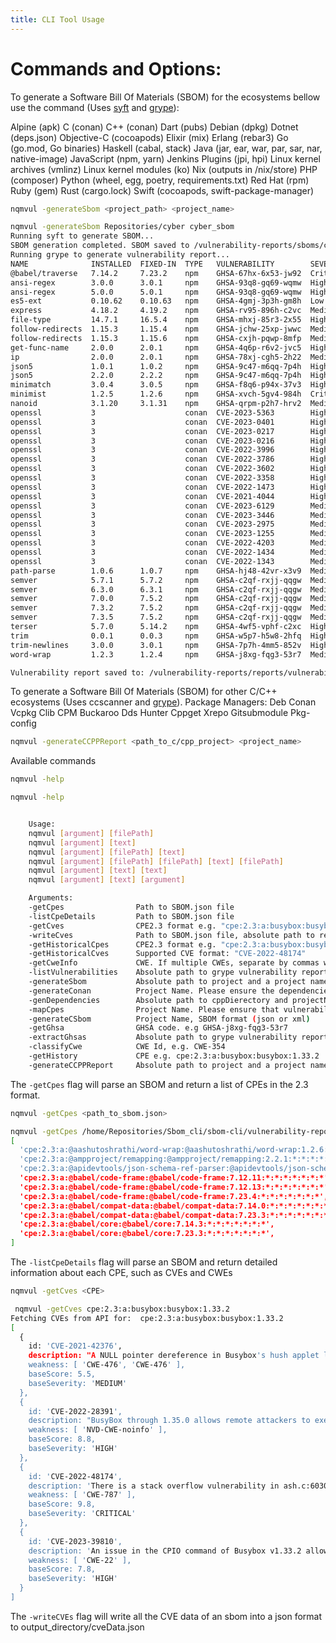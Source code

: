 ```yaml
---
title: CLI Tool Usage
---
```


# Commands and Options:

To generate a Software Bill Of Materials (SBOM) for the ecosystems bellow use the command (Uses [syft](https://github.com/anchore/syft) and [grype](https://github.com/anchore/grype)):

Alpine (apk)
C (conan)
C++ (conan)
Dart (pubs)
Debian (dpkg)
Dotnet (deps.json)
Objective-C (cocoapods)
Elixir (mix)
Erlang (rebar3)
Go (go.mod, Go binaries)
Haskell (cabal, stack)
Java (jar, ear, war, par, sar, nar, native-image)
JavaScript (npm, yarn)
Jenkins Plugins (jpi, hpi)
Linux kernel archives (vmlinz)
Linux kernel modules (ko)
Nix (outputs in /nix/store)
PHP (composer)
Python (wheel, egg, poetry, requirements.txt)
Red Hat (rpm)
Ruby (gem)
Rust (cargo.lock)
Swift (cocoapods, swift-package-manager)

```sh
nqmvul -generateSbom <project_path> <project_name>
```

```sh 
nqmvul -generateSbom Repositories/cyber cyber_sbom
Running syft to generate SBOM...
SBOM generation completed. SBOM saved to /vulnerability-reports/sboms/cyber_sbom.json
Running grype to generate vulnerability report...
NAME              INSTALLED  FIXED-IN  TYPE   VULNERABILITY        SEVERITY 
@babel/traverse   7.14.2     7.23.2    npm    GHSA-67hx-6x53-jw92  Critical  
ansi-regex        3.0.0      3.0.1     npm    GHSA-93q8-gq69-wqmw  High      
ansi-regex        5.0.0      5.0.1     npm    GHSA-93q8-gq69-wqmw  High      
es5-ext           0.10.62    0.10.63   npm    GHSA-4gmj-3p3h-gm8h  Low       
express           4.18.2     4.19.2    npm    GHSA-rv95-896h-c2vc  Medium    
file-type         14.7.1     16.5.4    npm    GHSA-mhxj-85r3-2x55  High      
follow-redirects  1.15.3     1.15.4    npm    GHSA-jchw-25xp-jwwc  Medium    
follow-redirects  1.15.3     1.15.6    npm    GHSA-cxjh-pqwp-8mfp  Medium    
get-func-name     2.0.0      2.0.1     npm    GHSA-4q6p-r6v2-jvc5  High      
ip                2.0.0      2.0.1     npm    GHSA-78xj-cgh5-2h22  Medium    
json5             1.0.1      1.0.2     npm    GHSA-9c47-m6qq-7p4h  High      
json5             2.2.0      2.2.2     npm    GHSA-9c47-m6qq-7p4h  High      
minimatch         3.0.4      3.0.5     npm    GHSA-f8q6-p94x-37v3  High      
minimist          1.2.5      1.2.6     npm    GHSA-xvch-5gv4-984h  Critical  
nanoid            3.1.20     3.1.31    npm    GHSA-qrpm-p2h7-hrv2  Medium    
openssl           3                    conan  CVE-2023-5363        High      
openssl           3                    conan  CVE-2023-0401        High      
openssl           3                    conan  CVE-2023-0217        High      
openssl           3                    conan  CVE-2023-0216        High      
openssl           3                    conan  CVE-2022-3996        High      
openssl           3                    conan  CVE-2022-3786        High      
openssl           3                    conan  CVE-2022-3602        High      
openssl           3                    conan  CVE-2022-3358        High      
openssl           3                    conan  CVE-2022-1473        High      
openssl           3                    conan  CVE-2021-4044        High      
openssl           3                    conan  CVE-2023-6129        Medium    
openssl           3                    conan  CVE-2023-3446        Medium    
openssl           3                    conan  CVE-2023-2975        Medium    
openssl           3                    conan  CVE-2023-1255        Medium    
openssl           3                    conan  CVE-2022-4203        Medium    
openssl           3                    conan  CVE-2022-1434        Medium    
openssl           3                    conan  CVE-2022-1343        Medium    
path-parse        1.0.6      1.0.7     npm    GHSA-hj48-42vr-x3v9  Medium    
semver            5.7.1      5.7.2     npm    GHSA-c2qf-rxjj-qqgw  Medium    
semver            6.3.0      6.3.1     npm    GHSA-c2qf-rxjj-qqgw  Medium    
semver            7.0.0      7.5.2     npm    GHSA-c2qf-rxjj-qqgw  Medium    
semver            7.3.2      7.5.2     npm    GHSA-c2qf-rxjj-qqgw  Medium    
semver            7.3.5      7.5.2     npm    GHSA-c2qf-rxjj-qqgw  Medium    
terser            5.7.0      5.14.2    npm    GHSA-4wf5-vphf-c2xc  High      
trim              0.0.1      0.0.3     npm    GHSA-w5p7-h5w8-2hfq  High      
trim-newlines     3.0.0      3.0.1     npm    GHSA-7p7h-4mm5-852v  High      
word-wrap         1.2.3      1.2.4     npm    GHSA-j8xg-fqg3-53r7  Medium

Vulnerability report saved to: /vulnerability-reports/reports/vulnerability_report_cyber_sbom
```
To generate a Software Bill Of Materials (SBOM) for other C/C++ ecosystems (Uses ccscanner and [grype](https://github.com/anchore/grype)).
Package Managers:
Deb
Conan
Vcpkg
Clib
CPM
Buckaroo
Dds
Hunter
Cppget
Xrepo
Gitsubmodule
Pkg-config

```sh
nqmvul -generateCCPPReport <path_to_c/cpp_project> <project_name>
```

Available commands
```sh
nqmvul -help
```
```sh
nqmvul -help


    Usage:
    nqmvul [argument] [filePath]
    nqmvul [argument] [text]
    nqmvul [argument] [filePath] [text]
    nqmvul [argument] [filePath] [filePath] [text] [filePath]
    nqmvul [argument] [text] [text]
    nqmvul [argument] [text] [argument]

    Arguments:
    -getCpes                Path to SBOM.json file
    -listCpeDetails         Path to SBOM.json file
    -getCves                CPE2.3 format e.g. "cpe:2.3:a:busybox:busybox:1.33.2"
    -writeCves              Path to SBOM.json file, absolute path to required output directory
    -getHistoricalCpes      CPE2.3 format e.g. "cpe:2.3:a:busybox:busybox:1.33.2"
    -getHistoricalCves      Supported CVE format: "CVE-2022-48174"
    -getCweInfo             CWE. If multiple CWEs, separate by commas without white space. e.g. 'CWE-476,CWE-681'
    -listVulnerabilities    Absolute path to grype vulnerability report file
    -generateSbom           Absolute path to project and a project name
    -generateConan          Project Name. Please ensure the dependencies exist for /vulnerability-reports/ccsDependencies/<project_name>_dependencies
    -genDependencies        Absolute path to cppDierectory and projectName
    -mapCpes                Project Name. Please ensure that vulnerability-reports/conan-files/<project_name>/conanfile.txt exists
    -generateCSbom          Project Name, SBOM format (json or xml)
    -getGhsa                GHSA code. e.g GHSA-j8xg-fqg3-53r7
    -extractGhsas           Absolute path to grype vulnerability report file
    -classifyCwe            CWE Id, e.g. CWE-354
    -getHistory             CPE e.g. cpe:2.3:a:busybox:busybox:1.33.2
    -generateCCPPReport     Absolute path to project and a project name
```



The `-getCpes` flag will parse an SBOM and return a list of CPEs in the 2.3 format.

```sh
nqmvul -getCpes <path_to_sbom.json>
```

```sh
nqmvul -getCpes /home/Repositories/Sbom_cli/sbom-cli/vulnerability-reports/sboms/cyber_sbom.json
[
  'cpe:2.3:a:@aashutoshrathi/word-wrap:@aashutoshrathi/word-wrap:1.2.6:*:*:*:*:*:*:*',
  'cpe:2.3:a:@ampproject/remapping:@ampproject/remapping:2.2.1:*:*:*:*:*:*:*',
  'cpe:2.3:a:@apidevtools/json-schema-ref-parser:@apidevtools/json-schema-ref-parser:9.0.9:*:*:*:*:*:*:*',
  'cpe:2.3:a:@babel/code-frame:@babel/code-frame:7.12.11:*:*:*:*:*:*:*',
  'cpe:2.3:a:@babel/code-frame:@babel/code-frame:7.12.13:*:*:*:*:*:*:*',
  'cpe:2.3:a:@babel/code-frame:@babel/code-frame:7.23.4:*:*:*:*:*:*:*',
  'cpe:2.3:a:@babel/compat-data:@babel/compat-data:7.14.0:*:*:*:*:*:*:*',
  'cpe:2.3:a:@babel/compat-data:@babel/compat-data:7.23.3:*:*:*:*:*:*:*',
  'cpe:2.3:a:@babel/core:@babel/core:7.14.3:*:*:*:*:*:*:*',
  'cpe:2.3:a:@babel/core:@babel/core:7.23.3:*:*:*:*:*:*:*',
]
```
The `-listCpeDetails` flag will parse an SBOM and return detailed information about each CPE, such as CVEs and CWEs
```sh
nqmvul -getCves <CPE>
```


```sh
 nqmvul -getCves cpe:2.3:a:busybox:busybox:1.33.2 
Fetching CVEs from API for:  cpe:2.3:a:busybox:busybox:1.33.2
[
  {
    id: 'CVE-2021-42376',
    description: "A NULL pointer dereference in Busybox's hush applet leads to denial of service when processing a crafted shell command, due to missing validation after a \\x03 delimiter character. This may be used for DoS under very rare conditions of filtered command input.",
    weakness: [ 'CWE-476', 'CWE-476' ],
    baseScore: 5.5,
    baseSeverity: 'MEDIUM'
  },
  {
    id: 'CVE-2022-28391',
    description: "BusyBox through 1.35.0 allows remote attackers to execute arbitrary code if netstat is used to print a DNS PTR record's value to a VT compatible terminal. Alternatively, the attacker could choose to change the terminal's colors.",
    weakness: [ 'NVD-CWE-noinfo' ],
    baseScore: 8.8,
    baseSeverity: 'HIGH'
  },
  {
    id: 'CVE-2022-48174',
    description: 'There is a stack overflow vulnerability in ash.c:6030 in busybox before 1.35. In the environment of Internet of Vehicles, this vulnerability can be executed from command to arbitrary code execution.',
    weakness: [ 'CWE-787' ],
    baseScore: 9.8,
    baseSeverity: 'CRITICAL'
  },
  {
    id: 'CVE-2023-39810',
    description: 'An issue in the CPIO command of Busybox v1.33.2 allows attackers to execute a directory traversal.',
    weakness: [ 'CWE-22' ],
    baseScore: 7.8,
    baseSeverity: 'HIGH'
  }
]

```

The `-writeCVEs` flag will write all the CVE data of an sbom into a json format to output_directory/cveData.json

```sh

```



















